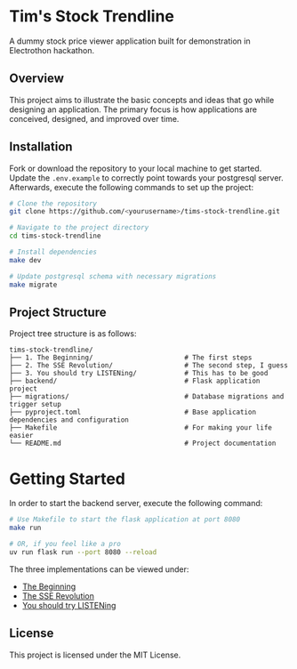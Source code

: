 # Tim's Stock Trendline

A dummy stock price viewer application built for demonstration in Electrothon hackathon.

## Overview

This project aims to illustrate the basic concepts and ideas that go while designing an application. The primary focus is how applications are conceived, designed, and improved over time.

## Installation

Fork or download the repository to your local machine to get started. Update the `.env.example` to correctly point towards your postgresql server. Afterwards, execute the following commands to set up the project:
```bash
# Clone the repository
git clone https://github.com/<yourusername>/tims-stock-trendline.git

# Navigate to the project directory
cd tims-stock-trendline

# Install dependencies
make dev

# Update postgresql schema with necessary migrations
make migrate
```

## Project Structure
Project tree structure is as follows:
```
tims-stock-trendline/
├── 1. The Beginning/                       # The first steps
├── 2. The SSE Revolution/                  # The second step, I guess
├── 3. You should try LISTENing/            # This has to be good
├── backend/                                # Flask application project
├── migrations/                             # Database migrations and trigger setup
├── pyproject.toml                          # Base application dependencies and configuration
├── Makefile                                # For making your life easier
└── README.md                               # Project documentation
```

# Getting Started
In order to start the backend server, execute the following command:
```bash
# Use Makefile to start the flask application at port 8080
make run

# OR, if you feel like a pro
uv run flask run --port 8080 --reload
```

The three implementations can be viewed under:
- [The Beginning](1.%20The%20Beginning/)
- [The SSE Revolution](2.%20The%20SSE%20Revolution/)
- [You should try LISTENing](3.%20You%20should%20try%20LISTENing/)

## License

This project is licensed under the MIT License.
